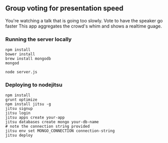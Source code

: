 ## Group voting for presentation speed

You're watching a talk that is going too slowly. Vote to have the
speaker go faster This app aggregates the crowd's whim and shows a
realtime guage.

### Running the server locally

    npm install
    bower install
    brew install mongodb
    mongod

    node server.js

### Deploying to nodejitsu

    npm install
    grunt optimize
    npm install jitsu -g
    jitsu signup
    jitsu login
    jitsu apps create your-app
    jitsu databases create mongo your-db-name
    # note the connection string provided
    jitsu env set MONGO_CONNECTION connection-string
    jitsu deploy
